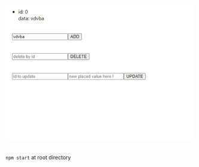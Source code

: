 <br/>

<div align="center">
  <img src="doc/app-demo.gif" alt="example screenshot">
</div>

<br/>


`npm start` at root directory 